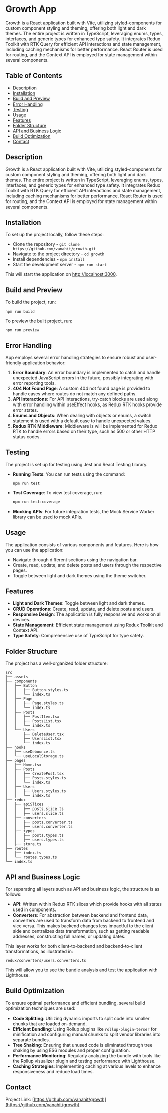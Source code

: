 # **Growth App**

Growth is a React application built with Vite, utilizing styled-components for custom component styling and theming,
offering both light and dark themes. The entire project is written in TypeScript, leveraging enums, types, interfaces,
and generic types for enhanced type safety. It integrates Redux Toolkit with RTK Query for efficient API interactions and state management,
including caching mechanisms for better performance.
React Router is used for routing, and the Context API is employed for state management within several components.

## Table of Contents
- [Description](#description)
- [Installation](#installation)
- [Build and Preview](#build-and-preview)
- [Error Handling](#error-handling)
- [Testing](#testing)
- [Usage](#usage)
- [Features](#features)
- [Folder Structure](#folder-structure)
- [API and Business Logic](#api-and-business-logic)
- [Build Optimization](#build-optimization)
- [Contact](#contact)

## Description

Growth is a React application built with Vite, utilizing styled-components for custom component styling and theming, offering both light and dark themes. The entire project is written in TypeScript, leveraging enums, types, interfaces, and generic types for enhanced type safety. It integrates Redux Toolkit with RTK Query for efficient API interactions and state management, including caching mechanisms for better performance. React Router is used for routing, and the Context API is employed for state management within several components.

## Installation

To set up the project locally, follow these steps:

* Clone the repository - `git clone https://github.com/vanahit/growth.git`
* Navigate to the project directory - `cd growth`
* Install dependencies - `npm install`
* Start the development server - `npm run start`

This will start the application on [http://localhost:3000](http://localhost:3000).

## Build and Preview

To build the project, run:

```
npm run build
```

To preview the built project, run:

```
npm run preview
```

## Error Handling

App employs several error handling strategies to ensure robust and user-friendly application behavior:

1. **Error Boundary**: An error boundary is implemented to catch and handle unexpected JavaScript errors in the future, possibly integrating with error reporting tools.
2. **404 Not Found Page**: A custom 404 not found page is provided to handle cases where routes do not match any defined paths.
3. **API Interactions**: For API interactions, try-catch blocks are used along with error handling within useEffect hooks, as Redux RTK hooks provide error states.
4. **Enums and Objects**: When dealing with objects or enums, a switch statement is used with a default case to handle unexpected values.
6. **Redux RTK Middleware**: Middleware is will be implemented for Redux RTK to handle errors based on their type, such as 500 or other HTTP status codes.

## Testing

The project is set up for testing using Jest and React Testing Library.

- **Running Tests**: You can run tests using the command:
  ```
  npm run test
  ```
- **Test Coverage**: To view test coverage, run:
  ```
  npm run test:coverage
  ```
- **Mocking APIs**: For future integration tests, the Mock Service Worker library can be used to mock APIs.

## Usage

The application consists of various components and features. Here is how you can use the application:

* Navigate through different sections using the navigation bar.
* Create, read, update, and delete posts and users through the respective pages.
* Toggle between light and dark themes using the theme switcher.

## Features

* **Light and Dark Themes**: Toggle between light and dark themes.
* **CRUD Operations**: Create, read, update, and delete posts and users.
* **Responsive Design**: The application is fully responsive and works on all devices.
* **State Management**: Efficient state management using Redux Toolkit and Context API.
* **Type Safety**: Comprehensive use of TypeScript for type safety.

## Folder Structure

The project has a well-organized folder structure:

```
src
├── assets
├── components
│   ├── Button
│   │   ├── Button.styles.ts
│   │   └── index.ts
│   ├── Page
│   │   ├── Page.styles.ts
│   │   └── index.ts
│   ├── Posts
│   │   ├── PostItem.tsx
│   │   ├── PostsList.tsx
│   │   └── index.ts
│   └── Users
│       ├── DeleteUser.tsx
│       ├── UsersList.tsx
│       └── index.ts
├── hooks
│   ├── useDebounce.ts
│   └── useLocalStorage.ts
├── pages
│   ├── Home.tsx
│   ├── Posts
│   │   ├── CreatePost.tsx
│   │   ├── Posts.styles.ts
│   │   └── index.ts
│   ├── Users
│   │   ├── Users.styles.ts
│   │   └── index.ts
├── redux
│   ├── apiSlices
│   │   ├── posts.slice.ts
│   │   ├── users.slice.ts
│   ├── converters
│   │   ├── posts.converter.ts
│   │   ├── users.converter.ts
│   ├── types
│   │   ├── posts.types.ts
│   │   ├── users.types.ts
│   ├── store.ts
├── routes
│   ├── index.ts
│   └── routes.types.ts
└── index.ts
```

## API and Business Logic

For separating all layers such as API and business logic, the structure is as follows:

* **API**: Written within Redux RTK slices which provide hooks with all states used in components.
* **Converters**: For abstraction between backend and frontend data, converters are used to transform data from backend to frontend and vice versa. This makes backend changes less impactful to the client side and centralizes data transformation, such as getting readable addresses, constructing full names, or updating dates.

This layer works for both client-to-backend and backend-to-client transformations, as illustrated in:

```
redux/converters/users.converters.ts
```

This will allow you to see the bundle analysis and test the application with Lighthouse.

## Build Optimization

To ensure optimal performance and efficient bundling, several build optimization techniques are used:

* **Code Splitting**: Utilizing dynamic imports to split code into smaller chunks that are loaded on-demand.
* **Efficient Bundling**: Using Rollup plugins like `rollup-plugin-terser` for minification and configuring manual chunks to split vendor libraries into separate bundles.
* **Tree Shaking**: Ensuring that unused code is eliminated through tree shaking by using ES6 modules and proper configuration.
* **Performance Monitoring**: Regularly analyzing the bundle with tools like the Rollup visualizer plugin and testing performance with Lighthouse.
* **Caching Strategies**: Implementing caching at various levels to enhance responsiveness and reduce load times.

## Contact

Project Link: [https://github.com/vanahit/growth](https://github.com/vanahit/growth)

